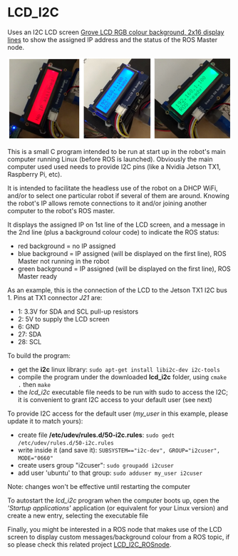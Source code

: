 # LCD_I2C
Uses an I2C LCD screen [Grove LCD RGB colour background, 2x16 display lines](https://www.seeedstudio.com/Grove-LCD-RGB-Backlight.html) to show the assigned IP address and the status of the ROS Master node.

![Example LCD output](IP_and_ROS.PNG)

This is a small C program intended to be run at start up in the robot's main computer running Linux (before ROS is launched). Obviously the main computer used used needs to provide I2C pins (like a Nvidia Jetson TX1, Raspberry Pi, etc).

It is intended to facilitate the headless use of the robot on a DHCP WiFi, and/or to select one particular robot if several of them are around. Knowing the robot's IP allows remote connections to it and/or joining another computer to the robot's ROS master.

It displays the assigned IP on 1st line of the LCD screen, and a message in the 2nd line (plus a background colour code) to indicate the ROS status:
- red background = no IP assigned
- blue background = IP assigned (will be displayed on the first line), ROS Master not running in the robot
- green background = IP assigned (will be displayed on the first line), ROS Master ready

As an example, this is the connection of the LCD to the Jetson TX1 I2C bus 1. Pins at TX1 connector _J21_ are:
-  1: 3.3V for SDA and SCL pull-up resistors
-  2: 5V to supply the LCD screen
-  6: GND
- 27: SDA
- 28: SCL

To build the program:
- get the **i2c** linux library: `sudo apt-get install libi2c-dev i2c-tools`
- compile the program under the downloaded **lcd_i2c** folder, using `cmake .` then `make`
- the _lcd_i2c_ executable file needs to be run with sudo to access the I2C; it is convenient to grant I2C access to your default user (see next)

To provide I2C access for the default user (_my_user_ in this example, please update it to match yours):
- create file **/etc/udev/rules.d/50-i2c.rules**: `sudo gedt /etc/udev/rules.d/50-i2c.rules`
- write inside it (and save it): `SUBSYSTEM=="i2c-dev", GROUP="i2cuser", MODE="0660"`
- create users group "i2cuser": `sudo groupadd i2cuser`
- add user 'ubuntu' to that group: `sudo adduser my_user i2cuser`

Note: changes won't be effective until restarting the computer

To autostart the _lcd_i2c_ program when the computer boots up, open the _'Startup applications'_ application (or equivalent for your Linux version) and create a new entry, selecting the executable file

Finally, you might be interested in a ROS node that makes use of the LCD screen to display custom messages/background colour from a ROS topic, if so please check this related project [LCD_I2C_ROSnode](https://github.com/mmata-gcu/LCD_I2C_ROSnode).
